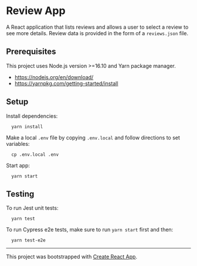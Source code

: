 # Review App

A React application that lists reviews and allows a user to select a review to see more details. Review data is provided in the form of a `reviews.json` file.

## Prerequisites

This project uses Node.js version >=16.10 and Yarn package manager.

- https://nodejs.org/en/download/
- https://yarnpkg.com/getting-started/install

## Setup

Install dependencies:

```
  yarn install
```

Make a local `.env` file by copying `.env.local` and follow directions to set variables:

```
  cp .env.local .env
```

Start app:

```
  yarn start
```

## Testing

To run Jest unit tests:

```
  yarn test
```

To run Cypress e2e tests, make sure to run `yarn start` first and then:

```
  yarn test-e2e
```

---

This project was bootstrapped with [Create React App](https://github.com/facebook/create-react-app).
